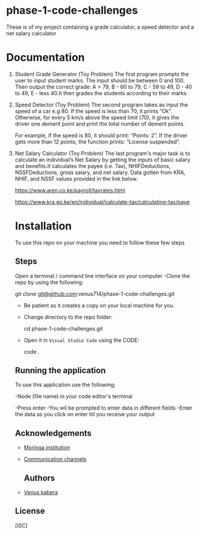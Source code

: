 # phase-1-code-challenges
 These is of my project containing a grade calculator, a speed detector and a net salary calculator 

# Documentation
1) Student Grade Generator (Toy Problem)
    The first program  prompts the user to input student marks. The input should be between 0 and 100. Then output the correct grade: 
    A > 79, B - 60 to 79, C -  59 to 49, D - 40 to 49, E - less 40.It then grades the students according to their marks

 2) Speed Detector (Toy Problem)
    The second program  takes as input the speed of a car e.g 80. If the speed is less than 70, it prints “Ok”. Otherwise, for every 5 km/s above the speed limit (70), it gives the driver one demerit point and print the total number of demerit points.

    For example, if the speed is 80, it should print: “Points: 2”. If the driver gets more than 12 points,       the function  prints: “License suspended”.

3) Net Salary Calculator (Toy Problem)
    The last program's major task is to calculate an individual’s Net Salary by getting the inputs of basic    salary and benefits.It calculates the payee (i.e. Tax), NHIFDeductions, NSSFDeductions, gross salary, and     net salary. 
    Data gotten from KRA, NHIF, and NSSF values provided in the link below.

    https://www.aren.co.ke/payroll/taxrates.html  

    https://www.kra.go.ke/en/individual/calculate-tax/calculating-tax/paye
    
    # Installation
    To use this repo on your machine you need to follow these few steps
    
    ## Steps
    
    Open a terminal / command line interface on your computer
   -Clone the repo by using the following:

      git clone git@github.com:venus714/phase-1-code-challenges.git

    - Be patient as it creates a copy on your local machine for you.
    - Change directory to the repo folder:

        cd phase-1-code-challenges.git

     - Open it in ``Visual Studio Code`` using the  CODE:

        code .

     ## Running the application

     To use this application use the following;
      
     -Node (file name) in your code editor's terminal 
     
     -Press enter
     -You wil be prompted to enter data in different fields
     -Enter the data as you click on enter till you receive your output

      ## Acknowledgements

   - [Moringa institution](https://moringaschool.com/courses/software-engineering-course-online/?gclid=EAIaIQobChMIhITYvvHJ-wIVA_Z3Ch3w1AafEAAYASAAEgI2IfD_BwE)
 
 
   - [Communication channels](https://app.slack.com/client/T0101L740P4/D04C40BEAG2)
 
     ## Authors

   - [Venus kabera](https://github.com/venus714)


    ## License

     [ISC]
